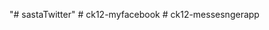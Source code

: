 "# sastaTwitter" 
#   c k 1 2 - m y f a c e b o o k  
 #   c k 1 2 - m e s s e s n g e r a p p  
 